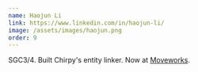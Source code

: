 ```yaml
---
name: Haojun Li 
link: https://www.linkedin.com/in/haojun-li/
image: /assets/images/haojun.png
order: 9
---
```

SGC3/4. Built Chirpy's entity linker. Now at [Moveworks](https://www.moveworks.com/).
